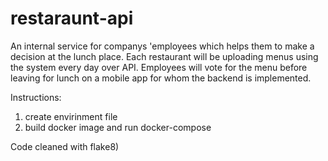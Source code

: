 # restaraunt-api

An internal service for companys 'employees which helps them to
make a decision at the lunch place. Each restaurant will be uploading menus
using the system every day over API.
Employees will vote for the menu before leaving for lunch on a mobile app
for whom the backend is implemented.

Instructions:

1. create envirinment file
2. build docker image and run docker-compose

Code cleaned with flake8)
